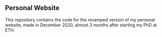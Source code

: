 ## Personal Website

This repository contains the code for the revamped version of my personal website, made in December 2020, almost 3 months after starting my PhD at ETH. 
